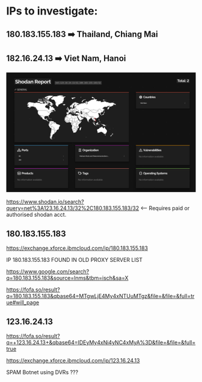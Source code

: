 # IPs to investigate:

## 180.183.155.183    :arrow_right: Thailand, Chiang Mai 


## 182.16.24.13    :arrow_right:  Viet Nam, Hanoi 

![Shodan SC](https://github.com/cybersecgeek/Mar_27_2021_Steam_Unknown_Logins/blob/be0a8bbc272c8c2ba4c5763f722be6cc93fb533d/SUL_2021-03-27_Shodan.png)


https://www.shodan.io/search?query=net%3A123.16.24.13/32%2C180.183.155.183/32  <-- Requires paid or authorised shodan acct.




180.183.155.183
--------------------------------------------------------------------------------
https://exchange.xforce.ibmcloud.com/ip/180.183.155.183


IP  180.183.155.183 FOUND IN OLD PROXY SERVER LIST 

https://www.google.com/search?q=180.183.155.183&source=lnms&tbm=isch&sa=X

https://fofa.so/result?q=180.183.155.183&qbase64=MTgwLjE4My4xNTUuMTgz&file=&file=&full=true#will_page




123.16.24.13 
--------------------------------------------------------------------------------


https://fofa.so/result?q=+123.16.24.13+&qbase64=IDEyMy4xNi4yNC4xMyA%3D&file=&file=&full=true

https://exchange.xforce.ibmcloud.com/ip/123.16.24.13



SPAM Botnet using DVRs ??? 
